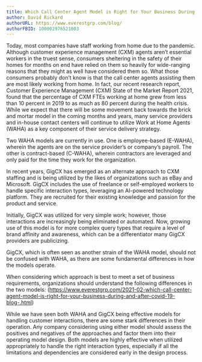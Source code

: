 ```yaml
---
title: Which Call Center Agent Model is Right for Your Business During and After COVID-19?
author: David Rickard
authorURL: https://www.everestgrp.com/blog/
authorFBID: 100002976521003
---
```



Today, most companies have staff working from home due to the pandemic. Although customer experience management (CXM) agents aren’t essential workers in the truest sense, consumers sheltering in the safety of their homes for months on end have relied on them so heavily for wide-ranging reasons that they might as well have considered them so. What those consumers probably don’t know is that the call center agents assisting them are most likely working from home. In fact, our recent research report, Customer Experience Management (CXM) State of the Market Report 2021, found that the percentage of CXM FTEs working at home grew from less than 10 percent in 2019 to as much as 80 percent during the health crisis. While we expect that there will be some movement back towards the brick and mortar model in the coming months and years, many service providers and in-house contact centers will continue to utilize Work at Home Agents (WAHA) as a key component of their service delivery strategy.

<!--truncate-->

Two WAHA models are currently in use. One is employee-based (E-WAHA), wherein the agents are on the service provider’s or company’s payroll. The other is contract-based (C-WAHA), wherein contractors are leveraged and only paid for the time they work for the organization.

In recent years, GigCX has emerged as an alternate approach to CXM staffing and is being utilized by the likes of organizations such as eBay and Microsoft. GigCX includes the use of freelance or self-employed workers to handle specific interaction types, leveraging an AI-powered technology platform. They are recruited for their existing knowledge and passion for the product and service.

Initially, GigCX was utilized for very simple work; however, those interactions are increasingly being eliminated or automated. Now, growing use of this model is for more complex query types that require a level of brand affinity and awareness, which can be a differentiator many GigCX providers are publicizing.

GigCX, which is often seen as another strain of the WAHA model, should not be confused with WAHA, as there are some fundamental differences in how the models operate.

When considering which approach is best to meet a set of business requirements, organizations should understand the following differences in the two models: (https://www.everestgrp.com/2021-02-which-call-center-agent-model-is-right-for-your-business-during-and-after-covid-19-blog-.html)

While we have seen both WAHA and GigCX being effective models for handling customer interactions, there are some stark differences in their operation. Any company considering using either model should assess the positives and negatives of the approaches and factor them into their operating model design. Both models are highly effective when utilized appropriately to handle the right interaction types, especially if all the limitations and dependencies are considered early in the design process. 

